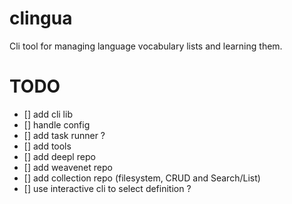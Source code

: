 # clingua
Cli tool for managing language vocabulary lists and learning them.

# TODO

- [] add cli lib
- [] handle config
- [] add task runner ?
- [] add tools
- [] add deepl repo
- [] add weavenet repo
- [] add collection repo (filesystem, CRUD and Search/List)
- [] use interactive cli to select definition ?
